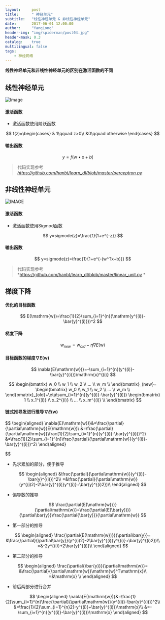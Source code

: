 ```yaml
---
layout:     post
title:      " 神经单元"
subtitle:   "线性神经单元 & 非线性神经单元"
date:       2017-06-01 12:00:00
author:     "YangLong"
header-img: "img/spiderman/post04.jpg"
header-mask: 0.3
catalog:    true 
multilingual: false  
tags:
    - 神经网络
---  
```




**线性神经单元和非线性神经单元的区别在激活函数的不同**

## 线性神经单元
![Image](http://upload-images.jianshu.io/upload_images/2256672-801d65e79bfc3162.png)


#### 激活函数
- 激活函数使用阶跃函数

 $$
f(z)=\begin{cases}
 & 1\qquad z>0\\ 
 &0\qquad otherwise
\end{cases}
$$ 


#### 输出函数


 $$
y=f(\mathrm{w}\bullet\mathrm{x}+b)\qquad 
$$ 


> 代码实现参考 *https://github.com/hanbt/learn_dl/blob/master/perceptron.py*

## 非线性神经单元
![IMAGE](https://raw.githubusercontent.com/ylhelloworld/resource/master/Image/20180128002-nn.gif) 

#### 激活函数
- 激活函数使用Sigmod函数

 $$
y=sigmode(z)=\frac{1}{1+e^{-z}}
$$ 


#### 输出函数

 $$
y=sigmode(z)=\frac{1}{1+e^{-(w^Tx+b)}}
$$ 

>  代码实现参考  *https://github.com/hanbt/learn_dl/blob/master/linear_unit.py *

## 梯度下降

#### 优化的目标函数

 $$
E(\mathrm{w})=\frac{1}{2}\sum_{i=1}^{n}(\mathrm{y^{(i)}-\bar{y}^{(i)}})^2
$$ 

#### 梯度下降

 $$
\mathrm{w}_{new}=\mathrm{w}_{old}-\eta\nabla{E(\mathrm{w})}
$$ 


#### 目标函数的梯度$\nabla{E(\mathrm{w})}$

 $$
\nabla{E(\mathrm{w})}=-\sum_{i=1}^{n}(y^{(i)}-\bar{y}^{(i)})\mathrm{x}^{(i)}
$$ 


 $$
\begin{bmatrix}
w_0 \\
w_1 \\
w_2 \\
... \\
w_m \\
\end{bmatrix}_{new}=
\begin{bmatrix}
w_0 \\
w_1 \\
w_2 \\
... \\
w_m \\
\end{bmatrix}_{old}+\eta\sum_{i=1}^{n}(y^{(i)}-\bar{y}^{(i)})
\begin{bmatrix}
1 \\
x_1^{(i)} \\
x_2^{(i)} \\
... \\
x_m^{(i)} \\
\end{bmatrix}
$$ 

#### 链式推导发进行推导$\nabla{E(\mathrm{w})}$


 $$
\begin{aligned}
\nabla{E(\mathrm{w})}&=\frac{\partial}{\partial\mathrm{w}}E(\mathrm{w})\\
&=\frac{\partial}{\partial\mathrm{w}}\frac{1}{2}\sum_{i=1}^{n}(y^{(i)}-\bar{y}^{(i)})^2\\
&=\frac{1}{2}\sum_{i=1}^{n}\frac{\partial}{\partial\mathrm{w}}(y^{(i)}-\bar{y}^{(i)})^2\\
\end{aligned}

$$ 

- 先求累加的部分，便于推导

 $$
\begin{aligned}
&\frac{\partial}{\partial\mathrm{w}}(y^{(i)}-\bar{y}^{(i)})^2\\
=&\frac{\partial}{\partial\mathrm{w}}(y^{(i)2}-2\bar{y}^{(i)}y^{(i)}+\bar{y}^{(i)2})\\
\end{aligned}
$$ 

- 偏导数的推导

 $$
\frac{\partial{E(\mathrm{w})}}{\partial\mathrm{w}}=\frac{\partial{E(\bar{y})}}{\partial\bar{y}}\frac{\partial{\bar{y}}}{\partial\mathrm{w}}
$$ 

- 第一部分的推导

 $$
\begin{aligned}
\frac{\partial{E(\mathrm{w})}}{\partial\bar{y}}=
&\frac{\partial}{\partial\bar{y}}(y^{(i)2}-2\bar{y}^{(i)}y^{(i)}+\bar{y}^{(i)2})\\
=&-2y^{(i)}+2\bar{y}^{(i)}\\ 
\end{aligned}
$$ 

- 第二部分的推导
 
 $$
\begin{aligned}
\frac{\partial{\bar{y}}}{\partial\mathrm{w}}=
&\frac{\partial}{\partial\mathrm{w}}\mathrm{w}^T\mathrm{x}\\
=&\mathrm{x} \\ 
\end{aligned}
$$ 

- 前后两部分进行合并

 $$
\begin{aligned}
\nabla{E(\mathrm{w})}&=\frac{1}{2}\sum_{i=1}^{n}\frac{\partial}{\partial\mathrm{w}}(y^{(i)}-\bar{y}^{(i)})^2\\
&=\frac{1}{2}\sum_{i=1}^{n}2(-y^{(i)}+\bar{y}^{(i)})\mathrm{x}\\
&=-\sum_{i=1}^{n}(y^{(i)}-\bar{y}^{(i)})\mathrm{x}
\end{aligned}
$$ 
